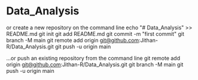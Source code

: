 # Data_Analysis

or create a new repository on the command line
echo "# Data_Analysis" >> README.md
git init
git add README.md
git commit -m "first commit"
git branch -M main
git remote add origin git@github.com:Jithan-R/Data_Analysis.git
git push -u origin main

…or push an existing repository from the command line
git remote add origin git@github.com:Jithan-R/Data_Analysis.git
git branch -M main
git push -u origin main
